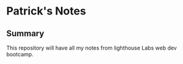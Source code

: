 # Patrick's Notes

## Summary
This repository will have all my notes from lighthouse Labs web dev bootcamp.